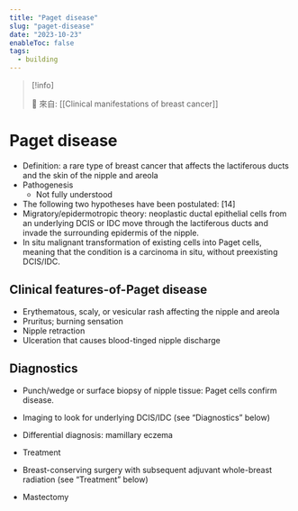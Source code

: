 ```yaml
---
title: "Paget disease"
slug: "paget-disease"
date: "2023-10-23"
enableToc: false
tags:
  - building
---
```


> [!info]
>
> 🌱 來自: [[Clinical manifestations of breast cancer]]

# Paget disease

- Definition: a rare type of breast cancer  that affects the lactiferous ducts and the skin of the nipple and areola
- Pathogenesis
  - Not fully understood
- The following two hypotheses have been postulated: [14]
- Migratory/epidermotropic theory: neoplastic ductal epithelial cells from an underlying DCIS or IDC  move through the lactiferous ducts and invade the surrounding epidermis of the nipple.
- In situ malignant transformation of existing cells into Paget cells, meaning that the condition is a carcinoma in situ, without preexisting DCIS/IDC.

## Clinical features-of-Paget disease

- Erythematous, scaly, or vesicular rash affecting the nipple and areola
- Pruritus; burning sensation
- Nipple retraction
- Ulceration that causes blood-tinged nipple discharge

## Diagnostics

- Punch/wedge or surface biopsy of nipple tissue: Paget cells confirm disease.
- Imaging to look for underlying DCIS/IDC (see “Diagnostics” below)

- Differential diagnosis: mamillary eczema
- Treatment
- Breast-conserving surgery with subsequent adjuvant whole-breast radiation (see “Treatment” below)
- Mastectomy
